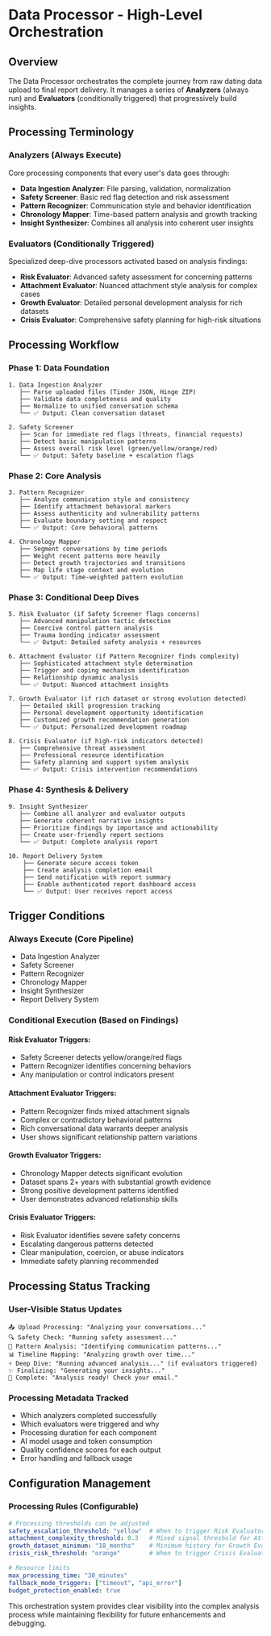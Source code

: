 # Data Processor - High-Level Orchestration

## Overview
The Data Processor orchestrates the complete journey from raw dating data upload to final report delivery. It manages a series of **Analyzers** (always run) and **Evaluators** (conditionally triggered) that progressively build insights.

## Processing Terminology

### **Analyzers** (Always Execute)
Core processing components that every user's data goes through:
- **Data Ingestion Analyzer**: File parsing, validation, normalization
- **Safety Screener**: Basic red flag detection and risk assessment
- **Pattern Recognizer**: Communication style and behavior identification
- **Chronology Mapper**: Time-based pattern analysis and growth tracking
- **Insight Synthesizer**: Combines all analysis into coherent user insights

### **Evaluators** (Conditionally Triggered)
Specialized deep-dive processors activated based on analysis findings:
- **Risk Evaluator**: Advanced safety assessment for concerning patterns
- **Attachment Evaluator**: Nuanced attachment style analysis for complex cases
- **Growth Evaluator**: Detailed personal development analysis for rich datasets
- **Crisis Evaluator**: Comprehensive safety planning for high-risk situations

## Processing Workflow

### Phase 1: Data Foundation
```
1. Data Ingestion Analyzer
   ├── Parse uploaded files (Tinder JSON, Hinge ZIP)
   ├── Validate data completeness and quality
   ├── Normalize to unified conversation schema
   └── ✅ Output: Clean conversation dataset

2. Safety Screener
   ├── Scan for immediate red flags (threats, financial requests)
   ├── Detect basic manipulation patterns
   ├── Assess overall risk level (green/yellow/orange/red)
   └── ✅ Output: Safety baseline + escalation flags
```

### Phase 2: Core Analysis
```
3. Pattern Recognizer
   ├── Analyze communication style and consistency
   ├── Identify attachment behavioral markers
   ├── Assess authenticity and vulnerability patterns
   ├── Evaluate boundary setting and respect
   └── ✅ Output: Core behavioral patterns

4. Chronology Mapper
   ├── Segment conversations by time periods
   ├── Weight recent patterns more heavily
   ├── Detect growth trajectories and transitions
   ├── Map life stage context and evolution
   └── ✅ Output: Time-weighted pattern evolution
```

### Phase 3: Conditional Deep Dives
```
5. Risk Evaluator (if Safety Screener flags concerns)
   ├── Advanced manipulation tactic detection
   ├── Coercive control pattern analysis
   ├── Trauma bonding indicator assessment
   └── ✅ Output: Detailed safety analysis + resources

6. Attachment Evaluator (if Pattern Recognizer finds complexity)
   ├── Sophisticated attachment style determination
   ├── Trigger and coping mechanism identification
   ├── Relationship dynamic analysis
   └── ✅ Output: Nuanced attachment insights

7. Growth Evaluator (if rich dataset or strong evolution detected)
   ├── Detailed skill progression tracking
   ├── Personal development opportunity identification
   ├── Customized growth recommendation generation
   └── ✅ Output: Personalized development roadmap

8. Crisis Evaluator (if high-risk indicators detected)
   ├── Comprehensive threat assessment
   ├── Professional resource identification
   ├── Safety planning and support system analysis
   └── ✅ Output: Crisis intervention recommendations
```

### Phase 4: Synthesis & Delivery
```
9. Insight Synthesizer
   ├── Combine all analyzer and evaluator outputs
   ├── Generate coherent narrative insights
   ├── Prioritize findings by importance and actionability
   ├── Create user-friendly report sections
   └── ✅ Output: Complete analysis report

10. Report Delivery System
    ├── Generate secure access token
    ├── Create analysis completion email
    ├── Send notification with report summary
    ├── Enable authenticated report dashboard access
    └── ✅ Output: User receives report access
```

## Trigger Conditions

### **Always Execute** (Core Pipeline)
- Data Ingestion Analyzer
- Safety Screener
- Pattern Recognizer
- Chronology Mapper
- Insight Synthesizer
- Report Delivery System

### **Conditional Execution** (Based on Findings)

#### Risk Evaluator Triggers:
- Safety Screener detects yellow/orange/red flags
- Pattern Recognizer identifies concerning behaviors
- Any manipulation or control indicators present

#### Attachment Evaluator Triggers:
- Pattern Recognizer finds mixed attachment signals
- Complex or contradictory behavioral patterns
- Rich conversational data warrants deeper analysis
- User shows significant relationship pattern variations

#### Growth Evaluator Triggers:
- Chronology Mapper detects significant evolution
- Dataset spans 2+ years with substantial growth evidence
- Strong positive development patterns identified
- User demonstrates advanced relationship skills

#### Crisis Evaluator Triggers:
- Risk Evaluator identifies severe safety concerns
- Escalating dangerous patterns detected
- Clear manipulation, coercion, or abuse indicators
- Immediate safety planning recommended

## Processing Status Tracking

### User-Visible Status Updates
```
📤 Upload Processing: "Analyzing your conversations..."
🔍 Safety Check: "Running safety assessment..."
🧠 Pattern Analysis: "Identifying communication patterns..."
📊 Timeline Mapping: "Analyzing growth over time..."
⚡ Deep Dive: "Running advanced analysis..." (if evaluators triggered)
✨ Finalizing: "Generating your insights..."
📧 Complete: "Analysis ready! Check your email."
```

### Processing Metadata Tracked
- Which analyzers completed successfully
- Which evaluators were triggered and why
- Processing duration for each component
- AI model usage and token consumption
- Quality confidence scores for each output
- Error handling and fallback usage

## Configuration Management

### Processing Rules (Configurable)
```yaml
# Processing thresholds can be adjusted
safety_escalation_threshold: "yellow"  # When to trigger Risk Evaluator
attachment_complexity_threshold: 0.3   # Mixed signal threshold for Attachment Evaluator
growth_dataset_minimum: "18_months"    # Minimum history for Growth Evaluator
crisis_risk_threshold: "orange"        # When to trigger Crisis Evaluator

# Resource limits
max_processing_time: "30_minutes"
fallback_mode_triggers: ["timeout", "api_error"]
budget_protection_enabled: true
```

This orchestration system provides clear visibility into the complex analysis process while maintaining flexibility for future enhancements and debugging.